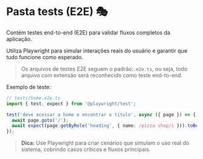 # Pasta tests (E2E) 🎭

Contém testes end-to-end (E2E) para validar fluxos completos da aplicação.

Utiliza Playwright para simular interações reais do usuário e garantir que tudo funcione como esperado.

> Os arquivos de testes E2E seguem o padrão:`.e2e.ts`, ou seja, todo arquivo com extensão será reconhecido como teste end-to-end.

Exemplo de teste:

```ts
// tests/home.e2e.ts
import { test, expect } from '@playwright/test';

test('deve acessar a home e encontrar o título', async ({ page }) => {
  await page.goto('/');
  await expect(page.getByRole('heading', { name: /pizza shop/i })).toBeVisible();
});
```

> **Dica:** Use Playwright para criar cenários que simulam o uso real do sistema, cobrindo casos críticos e fluxos principais.
